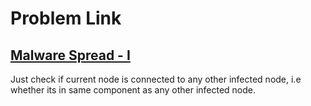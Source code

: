 # Problem Link

## [Malware Spread - I](https://leetcode.com/problems/minimize-malware-spread/?envType=problem-list-v2&envId=union-find)

Just check if current node is connected to any other infected node, i.e whether its in same component as any other infected node.